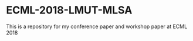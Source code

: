 # ECML-2018-LMUT-MLSA
This is a repository for my conference paper and workshop paper at ECML 2018 
